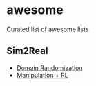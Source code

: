 # awesome
 Curated list of awesome lists

## Sim2Real
- [Domain Randomization](./domain_randomization.md)
- [Manipulation + RL](./rl_manipulator_papers.md)
